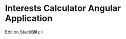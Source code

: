 # Interests Calculator Angular Application

[Edit on StackBlitz ⚡️](https://stackblitz.com/edit/angular-interests-app)